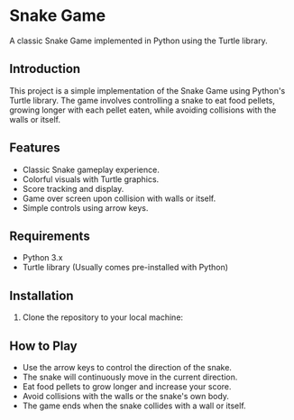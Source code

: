 # Snake Game

A classic Snake Game implemented in Python using the Turtle library.

## Introduction

This project is a simple implementation of the Snake Game using Python's Turtle library. The game involves controlling a snake to eat food pellets, growing longer with each pellet eaten, while avoiding collisions with the walls or itself.

## Features

- Classic Snake gameplay experience.
- Colorful visuals with Turtle graphics.
- Score tracking and display.
- Game over screen upon collision with walls or itself.
- Simple controls using arrow keys.

## Requirements

- Python 3.x
- Turtle library (Usually comes pre-installed with Python)

## Installation

1. Clone the repository to your local machine:

## How to Play

- Use the arrow keys to control the direction of the snake.
- The snake will continuously move in the current direction.
- Eat food pellets to grow longer and increase your score.
- Avoid collisions with the walls or the snake's own body.
- The game ends when the snake collides with a wall or itself.

